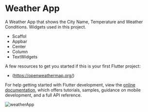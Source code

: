 # Weather App
A Weather App that shows the City Name, Temperature and Weather Conditions.
Widgets used in this project. 
- Scaffol
- Appbar
- Center
- Column
- TextWidgets



A few resources to get you started if this is your first Flutter project:
- (https://openweathermap.org/)



For help getting started with Flutter development, view the
[online documentation](https://docs.flutter.dev/), which offers tutorials,
samples, guidance on mobile development, and a full API reference.


![weatherApp](https://github.com/Liander2/WeatherApp2/assets/150666994/0523d981-83fa-48a1-bf2e-6ef903c03e30)
